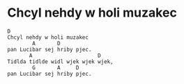 # Chcyl nehdy w holi muzakec

```
D
Chcyl nehdy w holi muzakec
        A       D
pan Lucibar sej hriby pjec.
       A                     D
Tidlda tidlde widl wjek wjek wjek,
        G       A     D
pan Lucibar sej hriby pjec.
```
